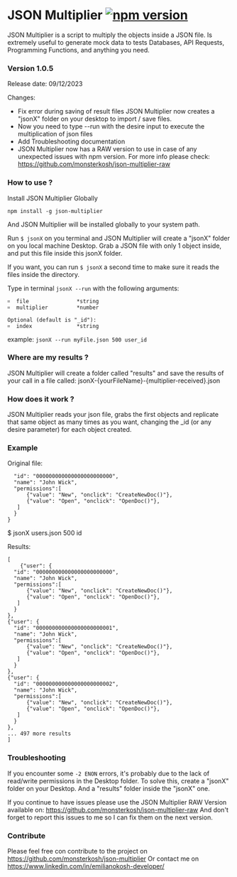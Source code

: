 # JSON Multiplier    [![npm version](https://badge.fury.io/js/json-multiplier.png)](https://badge.fury.io/js/json-multiplier)
JSON Multiplier is a script to multiply the objects inside a JSON file.
Is extremely useful to generate mock data to tests Databases, API Requests, Programming Functions, and anything you need.



### Version 1.0.5
Release date: 09/12/2023

Changes:
* Fix error during saving of result files
  JSON Multiplier now creates a "jsonX" folder on your desktop to import / save files.
* Now you need to type --run with the desire input to execute the multiplication of json files
* Add Troubleshooting documentation
* JSON Multiplier now has a RAW version to use in case of any unexpected issues with npm version.
  For more info please check: https://github.com/monsterkosh/json-multiplier-raw



### How to use ?

Install JSON Multiplier Globally

``` npm install -g json-multiplier ```

And JSON Multiplier will be installed globally to your system path.

Run ```$ jsonX``` on you terminal and JSON Multiplier will create a "jsonX" folder on you local machine Desktop.
Grab a JSON file with only 1 object inside, and put this file inside this jsonX folder.

If you want, you can run ```$ jsonX``` a second time to make sure it reads the files inside the directory.

Type in terminal `` jsonX --run `` with the following arguments:

    ።  file               *string
    ።  multiplier         *number
  
    Optional (default is "_id"):
    ።  index              *string

  example: ``` jsonX --run myFile.json 500 user_id ```



### Where are my results ? 
JSON Multiplier will create a folder called "results" and save the results of your call in a file called:
jsonX-{yourFileName}-{multiplier-received}.json



### How does it work ?
JSON Multiplier reads your json file, grabs the first objects and replicate that same object as many times as you want, changing the _id (or any desire parameter) for each object created.



### Example
Original file:

``` {"user": {
  "id": "000000000000000000000000",
  "name": "John Wick",
  "permissions":[
      {"value": "New", "onclick": "CreateNewDoc()"},
      {"value": "Open", "onclick": "OpenDoc()"},
   ]
  }
}
```

$ jsonX users.json 500 id

Results:
```
[
    {"user": {
  "id": "000000000000000000000000",
  "name": "John Wick",
  "permissions":[
      {"value": "New", "onclick": "CreateNewDoc()"},
      {"value": "Open", "onclick": "OpenDoc()"},
   ]
  }
},
{"user": {
  "id": "000000000000000000000001",
  "name": "John Wick",
  "permissions":[
      {"value": "New", "onclick": "CreateNewDoc()"},
      {"value": "Open", "onclick": "OpenDoc()"},
   ]
  }
},
{"user": {
  "id": "000000000000000000000002",
  "name": "John Wick",
  "permissions":[
      {"value": "New", "onclick": "CreateNewDoc()"},
      {"value": "Open", "onclick": "OpenDoc()"},
   ]
  }
},
... 497 more results
]
```


### Troubleshooting
If you encounter some ```-2 ENON``` errors, it's probably due to the lack of read/write permissions in the Desktop folder.
To solve this, create a "jsonX" folder on your Desktop. And a "results" folder inside the "jsonX" one.

If you continue to have issues please use the JSON Multiplier RAW Version available on: https://github.com/monsterkosh/json-multiplier-raw
And don't forget to report this issues to me so I can fix them on the next version.



### Contribute
Please feel free con contribute to the project on https://github.com/monsterkosh/json-multiplier
Or contact me on https://www.linkedin.com/in/emilianokosh-developer/



